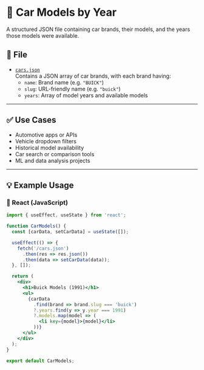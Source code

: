 # 🚗 Car Models by Year

A structured JSON file containing car brands, their models, and the years those models were available.

## 📂 File

- [`cars.json`](cars.json)  
  Contains a JSON array of car brands, with each brand having:
  - `name`: Brand name (e.g. `"BUICK"`)
  - `slug`: URL-friendly name (e.g. `"buick"`)
  - `years`: Array of model years and available models

---

## ✅ Use Cases

- Automotive apps or APIs
- Vehicle dropdown filters
- Historical model availability
- Car search or comparison tools
- ML and data analysis projects

---

## 💡 Example Usage

### 🔷 React (JavaScript)

```jsx
import { useEffect, useState } from 'react';

function CarModels() {
  const [carData, setCarData] = useState([]);

  useEffect(() => {
    fetch('/cars.json')
      .then(res => res.json())
      .then(data => setCarData(data));
  }, []);

  return (
    <div>
      <h1>Buick Models (1991)</h1>
      <ul>
        {carData
          .find(brand => brand.slug === 'buick')
          ?.years.find(y => y.year === 1991)
          ?.models.map(model => (
            <li key={model}>{model}</li>
          ))}
      </ul>
    </div>
  );
}

export default CarModels;
